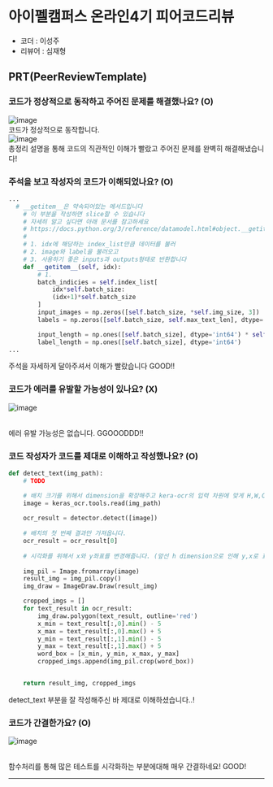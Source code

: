 # 아이펠캠퍼스 온라인4기 피어코드리뷰

- 코더 : 이성주
- 리뷰어 : 심재형

PRT(PeerReviewTemplate)
----------------------------------------------

### 코드가 정상적으로 동작하고 주어진 문제를 해결했나요? (O)
![image](https://github.com/traumasj201/aiffel_report/assets/65104209/f2f99bf6-efd6-4ffe-b49b-5edf1d7ee426)
<br> 코드가 정상적으로 동작합니다.<br>
![image](https://github.com/traumasj201/aiffel_report/assets/65104209/ca4a52bf-5c31-4377-865a-84b0a0f6a061)
<br> 총정리 설명을 통해 코드의 직관적인 이해가 빨랐고 주어진 문제를 완벽히 해결해냈습니다!
### 주석을 보고 작성자의 코드가 이해되었나요? (O)
```python
...
  # __getitem__은 약속되어있는 메서드입니다
    # 이 부분을 작성하면 slice할 수 있습니다
    # 자세히 알고 싶다면 아래 문서를 참고하세요
    # https://docs.python.org/3/reference/datamodel.html#object.__getitem__
    # 
    # 1. idx에 해당하는 index_list만큼 데이터를 불러
    # 2. image와 label을 불러오고 
    # 3. 사용하기 좋은 inputs과 outputs형태로 반환합니다
    def __getitem__(self, idx):
        # 1.
        batch_indicies = self.index_list[
            idx*self.batch_size:
            (idx+1)*self.batch_size
        ]
        input_images = np.zeros([self.batch_size, *self.img_size, 3])
        labels = np.zeros([self.batch_size, self.max_text_len], dtype='int64')

        input_length = np.ones([self.batch_size], dtype='int64') * self.max_text_len
        label_length = np.ones([self.batch_size], dtype='int64')
...
```
주석을 자세하게 달아주셔서 이해가 빨랐습니다 GOOD!!

### 코드가 에러를 유발할 가능성이 있나요? (X)
![image](https://github.com/traumasj201/aiffel_report/assets/65104209/79013f67-df1d-4c2a-b965-d7c2eff3f7f8)


<br>에러 유발 가능성은 없습니다. GGOOODDD!!
### 코드 작성자가 코드를 제대로 이해하고 작성했나요? (O)
```python
def detect_text(img_path):
    # TODO

    # 배치 크기를 위해서 dimension을 확장해주고 kera-ocr의 입력 차원에 맞게 H,W,C로 변경합니다.
    image = keras_ocr.tools.read(img_path)
    
    ocr_result = detector.detect([image])
    
    # 배치의 첫 번째 결과만 가져옵니다.
    ocr_result = ocr_result[0]
    
    # 시각화를 위해서 x와 y좌표를 변경해줍니다. (앞선 h dimension으로 인해 y,x로 표기됨)
    
    img_pil = Image.fromarray(image)
    result_img = img_pil.copy()
    img_draw = ImageDraw.Draw(result_img)

    cropped_imgs = []
    for text_result in ocr_result:
        img_draw.polygon(text_result, outline='red')
        x_min = text_result[:,0].min() - 5
        x_max = text_result[:,0].max() + 5
        y_min = text_result[:,1].min() - 5
        y_max = text_result[:,1].max() + 5
        word_box = [x_min, y_min, x_max, y_max]
        cropped_imgs.append(img_pil.crop(word_box))


    return result_img, cropped_imgs
```
detect_text 부분을 잘 작성해주신 바 제대로 이해하셨습니다..!

### 코드가 간결한가요? (O)
![image](https://github.com/traumasj201/aiffel_report/assets/65104209/a6b89365-147d-4b7c-bdaf-f6c68bec34b3)

<br> 함수처리를 통해 많은 테스트를 시각화하는 부분에대해 매우 간결하네요! GOOD!

----------------------------------------------
